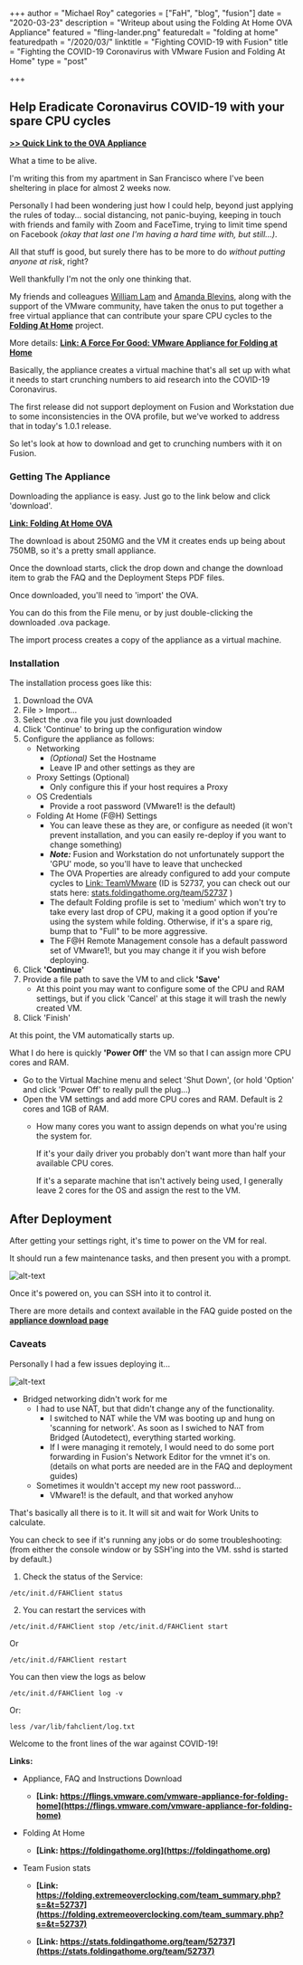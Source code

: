 +++
author = "Michael Roy"
categories = ["FaH", "blog", "fusion"]
date = "2020-03-23"
description = "Writeup about using the Folding At Home OVA Appliance"
featured = "fling-lander.png"
featuredalt = "folding at home"
featuredpath = "/2020/03/"
linktitle = "Fighting COVID-19 with Fusion"
title = "Fighting the COVID-19 Coronavirus with VMware Fusion and Folding At Home"
type = "post"

+++

## Help Eradicate Coronavirus COVID-19 with your spare CPU cycles

**[>> Quick Link to the OVA Appliance](https://flings.vmware.com/vmware-appliance-for-folding-home)**

What a time to be alive.

I'm writing this from my apartment in San Francisco where I've been sheltering in place for almost 2 weeks now.

Personally I had been wondering just how I could help, beyond just applying the rules of today... social distancing, not panic-buying, keeping in touch with friends and family with Zoom and FaceTime, trying to limit time spend on Facebook *(okay that last one I'm having a hard time with, but still...)*.

All that stuff is good, but surely there has to be more to do *without putting anyone at risk*, right?

Well thankfully I'm not the only one thinking that.

My friends and colleagues [William Lam](https://virtuallyghetto.com) and [Amanda Blevins](https://twitter.com/AmandaBlev?s=20), along with the support of the VMware community, have taken the onus to put together a free virtual appliance that can contribute your spare CPU cycles to the **[Folding At Home](https://foldingathome.org/)** project. 

More details: **[Link: A Force For Good: VMware Appliance for Folding at Home](https://octo.vmware.com/vmware-appliance-fah/)**

Basically, the appliance creates a virtual machine that's all set up with what it needs to start crunching numbers to aid research into the COVID-19 Coronavirus.

The first release did not support deployment on Fusion and Workstation due to some inconsistencies in the OVA profile, but we've worked to address that in today's 1.0.1 release.


So let's look at how to download and get to crunching numbers with it on Fusion.


### Getting The Appliance

Downloading the appliance is easy. Just go to the link below and click 'download'.

**[Link: Folding At Home OVA](https://flings.vmware.com/vmware-appliance-for-folding-home)**

The download is about 250MG and the VM it creates ends up being about 750MB, so it's a pretty small appliance.

Once the download starts, click the drop down and change the download item to grab the FAQ and the Deployment Steps PDF files.

Once downloaded, you'll need to 'import' the OVA.

You can do this from the File menu, or by just double-clicking the downloaded .ova package.

The import process creates a copy of the appliance as a virtual machine.


### Installation

The installation process goes like this:

1. Download the OVA
2. File > Import...
3. Select the .ova file you just downloaded
4. Click 'Continue' to bring up the configuration window
5. Configure the appliance as follows:
    * Networking
        * *(Optional)* Set the Hostname
        * Leave IP and other settings as they are 
    * Proxy Settings (Optional)
        * Only configure this if your host requires a Proxy 
    * OS Credentials
        * Provide a root password (VMware1! is the default)
    * Folding At Home (F@H) Settings
        * You can leave these as they are, or configure as needed (it won't prevent installation, and you can easily re-deploy if you want to change something)
        * ***Note:*** Fusion and Workstation do not unfortunately support the 'GPU' mode, so you'll have to leave that unchecked
        * The OVA Properties are already configured to add your compute cycles to [Link: TeamVMware](https://stats.foldingathome.org/team/52737) (ID is 52737, you can check out our stats here: [stats.foldingathome.org/team/52737](https://stats.foldingathome.org/team/52737) )
        * The default Folding profile is set to 'medium' which won't try to take every last drop of CPU, making it a good option if you're using the system while folding. Otherwise, if it's a spare rig, bump that to "Full" to be more aggressive. 
        * The F@H Remote Management console has a default password set of VMware1!, but you may change it if you wish before deploying.
6. Click **'Continue'**
7. Provide a file path to save the VM to and click **'Save'**
    * At this point you may want to configure some of the CPU and RAM settings, but if you click 'Cancel' at this stage it will trash the newly created VM.
8. Click 'Finish'

At this point, the VM automatically starts up. 

What I do here is quickly **'Power Off'** the VM so that I can assign more CPU cores and RAM.         

* Go to the Virtual Machine menu and select 'Shut Down', (or hold 'Option' and click 'Power Off' to really pull the plug...)
* Open the VM settings and add more CPU cores and RAM. Default is 2 cores and 1GB of RAM. 
    * How many cores you want to assign depends on what you're using the system for. 
    
        If it's your daily driver you probably don't want more than half your available CPU cores.  
    
        If it's a separate machine that isn't actively being used, I generally leave 2 cores for the OS and assign the rest to the VM.



## After Deployment

After getting your settings right, it's time to power on the VM for real. 

It should run a few maintenance tasks, and then present you with a prompt.

![alt-text](/img/2020/03/fah-ova-bootup.png "Folding at Home Appliance bootup")

Once it's powered on, you can SSH into it to control it.

There are more details and context available in the FAQ guide posted on the **[appliance download page](https://flings.vmware.com/vmware-appliance-for-folding-home)**



### Caveats

Personally I had a few issues deploying it...

![alt-text](/img/2020/03/fah-ova-net-stall.png "Stalling on Network...")

* Bridged networking didn't work for me
    * I had to use NAT, but that didn't change any of the functionality.
        * I switched to NAT while the VM was booting up and hung on 'scanning for network'.  As soon as I swiched to NAT from Bridged (Autodetect), everything started working. 
        * If I were managing it remotely, I would need to do some port forwarding in Fusion's Network Editor for the vmnet it's on. (details on what ports are needed are in the FAQ and deployment guides) 
    * Sometimes it wouldn't accept my new root password...
        * VMware1! is the default, and that worked anyhow
    
       

That's basically all there is to it. It will sit and wait for Work Units to calculate. 

You can check to see if it's running any jobs or do some troubleshooting: (from either the console window or by SSH'ing into the VM. sshd is started by default.)

1. Check the status of the Service:

```` 
/etc/init.d/FAHClient status
````

2. You can restart the services with
````
/etc/init.d/FAHClient stop /etc/init.d/FAHClient start
````
Or
````
/etc/init.d/FAHClient restart
````

You can then view the logs as below

````
/etc/init.d/FAHClient log -v
````
Or:
````
less /var/lib/fahclient/log.txt
````

Welcome to the front lines of the war against COVID-19!

**Links:**

* Appliance, FAQ and Instructions Download

    * **[Link: https://flings.vmware.com/vmware-appliance-for-folding-home](https://flings.vmware.com/vmware-appliance-for-folding-home)**
    
* Folding At Home

    * **[Link: https://foldingathome.org](https://foldingathome.org)**
    
* Team Fusion stats

    * **[Link: https://folding.extremeoverclocking.com/team_summary.php?s=&t=52737](https://folding.extremeoverclocking.com/team_summary.php?s=&t=52737)**
    
    * **[Link: https://stats.foldingathome.org/team/52737](https://stats.foldingathome.org/team/52737)**
    

